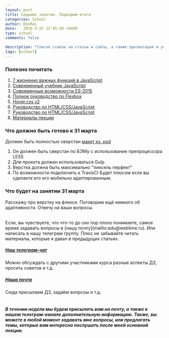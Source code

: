 ```yaml
---
layout: post
title: Седьмое занятие. Подводим итоги
categories: School
author: DonRai
date:   2016-3-25 12:45:58 +0400
type: school
comments: false

description: "Список ссылок на статьи и сайты, а также презентация и учебные материалы"
tags: [school]
---
```


### Полезно почитать
1. [7 жизненно важных функций в JavaScript](http://frontender.info/essential-javascript-functions/)
2. [Современный учебник JavaScript](https://learn.javascript.ru/)
3. [Современные возможности ES-2015](https://learn.javascript.ru/es-modern)
4. [Полное руководство по Flexbox](http://frontender.info/a-guide-to-flexbox/)
5. [Hover.css v2](http://ianlunn.github.io/Hover/)
6. [Руководство по HTML/CSS/JavaScript](https://habrahabr.ru/post/275729/)
7. [Руководство по HTML/CSS/JavaScript](https://gist.github.com/iAdramelk/d328b73c72cab92ef95f)
8. [Материалы лекции](https://github.com/WFS-1/frontend-school/tree/master/lesson-7)

### Что должно быть готово к 31 марта
Должен быть полностью сверстан [макет из .psd ](https://github.com/WFS-1/frontend-school/tree/master/psd-final)
1. Он должен быть сверстан по БЭМу с использование препроцессора LESS
2. Для проекта должен использоваться Gulp
3. Верстка должна быть максимально "пиксель перфект"
4. По возможности подключить к TravisCI
Будет плюсом если вы сделаете его его мобильно адаптированным.

### Что будет на занятии 31 марта
Расскажу про верстку на флексе. Поговорим ещё немного об адаптивности. Отвечу на ваши вопросы.

<br />
Если, вы чувствуете, что что-то до сих пор плохо понимаете, самое время задавать вопросы в [нашу почту](mailto:edu@weblime.ru). Или написать в нашу телеграм группу. Плюс не забывайте читать материалы, которые я давал в предыдущих статьях.

<br />

##### [Наш телеграм-чат](https://telegram.me/joinchat/AG4QLD540dhAT3pZ_6VbTA)
Можно обсуждать с другими участниками курса разные аспекты ДЗ, просить советов и т.д.

##### [Наша почта](mailto:edu@weblime.ru)
Сюда присылаем ДЗ, задаём вопрсоы и т.д.
<br /><br />

##### В течении недели мы будем присылать вам на почту, а также в нашем телеграм-канале дополнительную информацию. Также, вы можете в любой момент задавать мне вопросы, или предлагать темы, которые вам интересно послушать после моей основной лекции.
